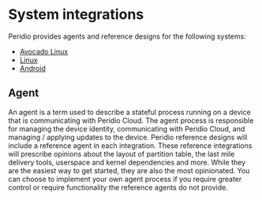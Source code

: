 # System integrations

Peridio provides agents and reference designs for the following systems:

- [Avocado Linux](/dev-center/avocado-linux/system-requirements)
- [Linux](linux/overview)
- [Android](android/overview)

## Agent

An agent is a term used to describe a stateful process running on a device that is communicating with Peridio Cloud. The agent process is responsible for managing the device identity, communicating with Peridio Cloud, and managing / applying updates to the device. Peridio reference designs will include a reference agent in each integration. These reference integrations will prescribe opinions about the layout of partition table, the last mile delivery tools, userspace and kernel dependencies and more. While they are the easiest way to get started, they are also the most opinionated. You can choose to implement your own agent process if you require greater control or require functionality the reference agents do not provide.
